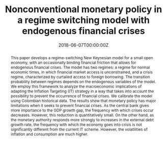 ---
abstract: 'This paper develops a regime-switching New Keynesian model for a small open economy, with an occasionally binding financial friction that allows for endogenous financial crises. The model has two regimes: a regime for normal economic times, in which financial market access is unconstrained, and a crisis regime, characterized by curtailed access to foreign borrowing. The transition probability between regimes depends on the endogenous variables of the model. We employ this framework to analyze the macroeconomic implications of adapting the Inflation Targeting (IT) strategy in a way that takes into account the possibility to prevent the occurrence of financial crises. We calibrate the model using Colombian historical data. The results show that monetary policy has major limitations when it seeks to prevent financial crises. As the central bank gives more importance to the GDP growth gap, the frequency with which crises occur decreases. However, this reduction is quantitatively small. On the other hand, as the monetary authority responds more strongly to increases in the external debt growth rate, the frequency with which the economy goes into crisis is not significantly different from the current IT scheme. However, the volatilities of inflation and consumption are much higher.'
author_notes:
- University of Minnesota
authors:
- admin
date: "2018-06-07T00:00:00Z"
doi: ""
featured: true
links:
- name: Paper
  url: "https://papers.ssrn.com/sol3/papers.cfm?abstract_id=3215457#"
- name: PDF
  url: pdf/CEDE_masters_thesis.pdf
publication: In *Documentos CEDE*
publication_short: In *Documentos CEDE*
publication_types:
- "3"
publishDate: "2018-06-01T00:00:00Z"
summary: 'This paper develops a regime-switching New Keynesian model for a small open economy, with an occasionally binding financial friction that allows for endogenous financial crises. The model has two regimes: a regime for normal economic times, in which financial market access is unconstrained, and a crisis regime, characterized by curtailed access to foreign borrowing. The transition probability between regimes depends on the endogenous variables of the model. We employ this framework to analyze the macroeconomic implications of adapting the Inflation Targeting (IT) strategy in a way that takes into account the possibility to prevent the occurrence of financial crises. We calibrate the model using Colombian historical data. The results show that monetary policy has major limitations when it seeks to prevent financial crises. As the central bank gives more importance to the GDP growth gap, the frequency with which crises occur decreases. However, this reduction is quantitatively small. On the other hand, as the monetary authority responds more strongly to increases in the external debt growth rate, the frequency with which the economy goes into crisis is not significantly different from the current IT scheme. However, the volatilities of inflation and consumption are much higher.'
tags:
- Monetary Policy
- Financial Crises
- Regime Switching
title: Nonconventional monetary policy in a regime switching model with endogenous financial crises
---